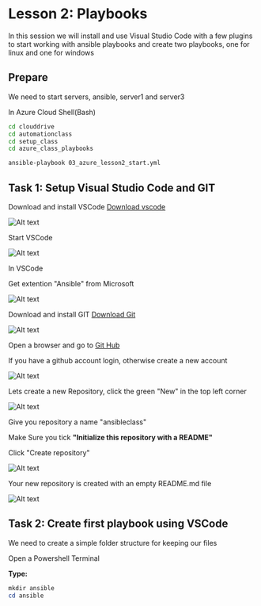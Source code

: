 # Lesson 2: Playbooks

In this session we will install and use Visual Studio Code with a few plugins to start working with ansible playbooks and create two playbooks, one for linux and one for windows

## Prepare

We need to start servers, ansible, server1 and server3

In Azure Cloud Shell(Bash)

``` bash
cd clouddrive
cd automationclass
cd setup_class
cd azure_class_playbooks

ansible-playbook 03_azure_lesson2_start.yml

```

## Task 1: Setup Visual Studio Code and GIT

Download and install VSCode [Download vscode](https://code.visualstudio.com/download)

![Alt text](pics/001_download_vscode.png?raw=true "Download VSCode")

Start VSCode

![Alt text](pics/002_vscode_start.png?raw=true "Start VSCode")

In VSCode

Get extention "Ansible" from Microsoft

![Alt text](pics/003_vscode_install_ansible.png?raw=true "Install extention in VSCode")

Download and install GIT [Download Git](https://git-scm.com/downloads)

![Alt text](pics/004_download_git.png?raw=true "Download GIT")

Open a browser and go to [Git Hub](https://github.com)

If you have a github account login, otherwise create a new account

![Alt text](pics/005_create_github.png?raw=true "Create GitHub Account")

Lets create a new Repository, click the green "New" in the top left corner

![Alt text](pics/006_login_github.png?raw=true "Login GitHub")

Give you repository a name "ansibleclass"

Make Sure you tick __"Initialize this repository with a README"__

Click "Create repository"

![Alt text](pics/007_newrepo_github.png?raw=true "Create Repo")

Your new repository is created with an empty README.md file

![Alt text](pics/008_newrepo_created_github.png?raw=true "New Repo")

## Task 2: Create first playbook using VSCode

We need to create a simple folder structure for keeping our files

Open a Powershell Terminal

__Type:__

```powershell
mkdir ansible
cd ansible


```


